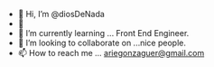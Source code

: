 - 👋 Hi, I’m @diosDeNada
- 👀
- 🌱 I’m currently learning ... Front End Engineer.
- 💞️ I’m looking to collaborate on ...nice people.
- 📫 How to reach me ... ariegonzaguer@gmail.com

<!---
diosDeNada/diosDeNada is a ✨ special ✨ repository because its `README.md` (this file) appears on your GitHub profile.
You can click the Preview link to take a look at your changes.
--->
